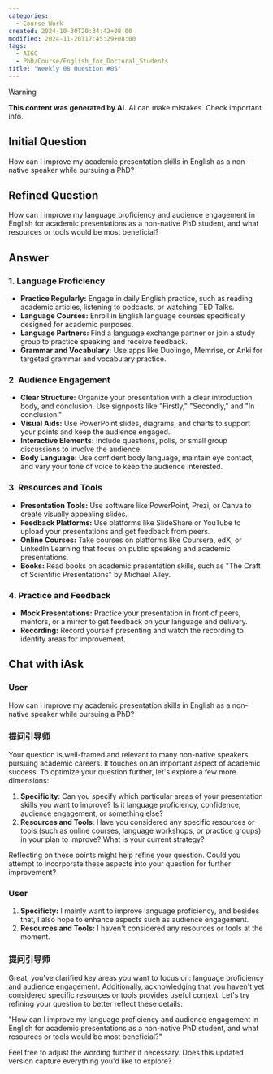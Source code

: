 ```yaml
---
categories:
  - Course Work
created: 2024-10-30T20:34:42+08:00
modified: 2024-11-20T17:45:29+08:00
tags:
  - AIGC
  - PhD/Course/English_for_Doctoral_Students
title: "Weekly 08 Question #05"
---
```


> [!WARNING]
> **This content was generated by AI.**
> AI can make mistakes. Check important info.

## Initial Question

How can I improve my academic presentation skills in English as a non-native speaker while pursuing a PhD?

## Refined Question

How can I improve my language proficiency and audience engagement in English for academic presentations as a non-native PhD student, and what resources or tools would be most beneficial?

## Answer

### 1. **Language Proficiency**

   - **Practice Regularly:** Engage in daily English practice, such as reading academic articles, listening to podcasts, or watching TED Talks.
   - **Language Courses:** Enroll in English language courses specifically designed for academic purposes.
   - **Language Partners:** Find a language exchange partner or join a study group to practice speaking and receive feedback.
   - **Grammar and Vocabulary:** Use apps like Duolingo, Memrise, or Anki for targeted grammar and vocabulary practice.

### 2. **Audience Engagement**

   - **Clear Structure:** Organize your presentation with a clear introduction, body, and conclusion. Use signposts like "Firstly," "Secondly," and "In conclusion."
   - **Visual Aids:** Use PowerPoint slides, diagrams, and charts to support your points and keep the audience engaged.
   - **Interactive Elements:** Include questions, polls, or small group discussions to involve the audience.
   - **Body Language:** Use confident body language, maintain eye contact, and vary your tone of voice to keep the audience interested.

### 3. **Resources and Tools**

   - **Presentation Tools:** Use software like PowerPoint, Prezi, or Canva to create visually appealing slides.
   - **Feedback Platforms:** Use platforms like SlideShare or YouTube to upload your presentations and get feedback from peers.
   - **Online Courses:** Take courses on platforms like Coursera, edX, or LinkedIn Learning that focus on public speaking and academic presentations.
   - **Books:** Read books on academic presentation skills, such as "The Craft of Scientific Presentations" by Michael Alley.

### 4. **Practice and Feedback**

   - **Mock Presentations:** Practice your presentation in front of peers, mentors, or a mirror to get feedback on your language and delivery.
   - **Recording:** Record yourself presenting and watch the recording to identify areas for improvement.

## Chat with iAsk

### User

How can I improve my academic presentation skills in English as a non-native speaker while pursuing a PhD?

### 提问引导师

Your question is well-framed and relevant to many non-native speakers pursuing academic careers. It touches on an important aspect of academic success. To optimize your question further, let's explore a few more dimensions:

1. **Specificity**: Can you specify which particular areas of your presentation skills you want to improve? Is it language proficiency, confidence, audience engagement, or something else?
2. **Resources and Tools**: Have you considered any specific resources or tools (such as online courses, language workshops, or practice groups) in your plan to improve? What is your current strategy?

Reflecting on these points might help refine your question. Could you attempt to incorporate these aspects into your question for further improvement?

### User

1. **Specificty:** I mainly want to improve language proficiency, and besides that, I also hope to enhance aspects such as audience engagement.
2. **Resources and Tools:** I haven't considered any resources or tools at the moment.

### 提问引导师

Great, you've clarified key areas you want to focus on: language proficiency and audience engagement. Additionally, acknowledging that you haven't yet considered specific resources or tools provides useful context. Let's try refining your question to better reflect these details:

"How can I improve my language proficiency and audience engagement in English for academic presentations as a non-native PhD student, and what resources or tools would be most beneficial?"

Feel free to adjust the wording further if necessary. Does this updated version capture everything you'd like to explore?

